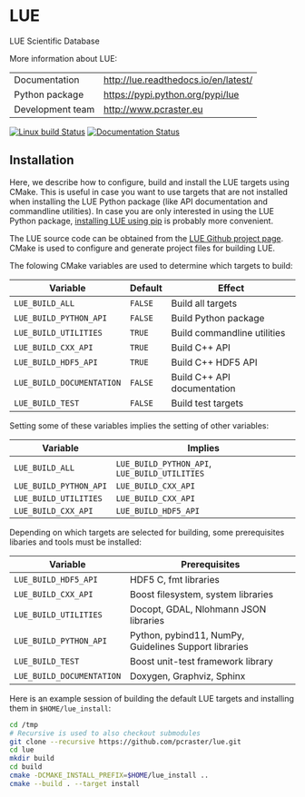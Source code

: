 # LUE
LUE Scientific Database


More information about LUE:

|                  |                                      |
| -----------------|--------------------------------------|
| Documentation    | http://lue.readthedocs.io/en/latest/ |
| Python package   | https://pypi.python.org/pypi/lue     |
| Development team | http://www.pcraster.eu               |



[![Linux build Status](https://travis-ci.org/pcraster/lue.svg?branch=master)](https://travis-ci.org/pcraster/lue) [![Documentation Status](https://readthedocs.org/projects/docs/badge/)](https://lue.readthedocs.io/en/latest)


## Installation
Here, we describe how to configure, build and install the LUE targets using CMake. This is useful in case you want to use targets that are not installed when installing the LUE Python package (like API documentation and commandline utilities). In case you are only interested in using the LUE Python package, [installing LUE using pip](https://lue.readthedocs.io/en/latest/installation.html) is probably more convenient.

The LUE source code can be obtained from the [LUE Github project page](https://github.com/pcraster/lue). CMake is used to configure and generate project files for building LUE.

The folowing CMake variables are used to determine which targets to build:

| Variable | Default | Effect |
| -------- | ------  | ------ |
| `LUE_BUILD_ALL` | `FALSE` | Build all targets |
| `LUE_BUILD_PYTHON_API` | `FALSE` | Build Python package |
| `LUE_BUILD_UTILITIES` | `TRUE` | Build commandline utilities |
| `LUE_BUILD_CXX_API` | `TRUE` | Build C++ API |
| `LUE_BUILD_HDF5_API` | `TRUE` | Build C++ HDF5 API |
| `LUE_BUILD_DOCUMENTATION` | `FALSE` | Build C++ API documentation |
| `LUE_BUILD_TEST` | `FALSE` | Build test targets |

Setting some of these variables implies the setting of other variables:

| Variable | Implies |
| -------- | ------- |
| `LUE_BUILD_ALL` | `LUE_BUILD_PYTHON_API`, `LUE_BUILD_UTILITIES` |
| `LUE_BUILD_PYTHON_API` | `LUE_BUILD_CXX_API` |
| `LUE_BUILD_UTILITIES` | `LUE_BUILD_CXX_API` |
| `LUE_BUILD_CXX_API` | `LUE_BUILD_HDF5_API` |


Depending on which targets are selected for building, some prerequisites libaries and tools must be installed:

| Variable | Prerequisites |
| -------- | ------------- |
| `LUE_BUILD_HDF5_API` | HDF5 C, fmt libraries |
| `LUE_BUILD_CXX_API` | Boost filesystem, system libraries |
| `LUE_BUILD_UTILITIES` | Docopt, GDAL, Nlohmann JSON libraries |
| `LUE_BUILD_PYTHON_API` | Python, pybind11, NumPy, Guidelines Support libraries |
| `LUE_BUILD_TEST` | Boost unit-test framework library |
| `LUE_BUILD_DOCUMENTATION` | Doxygen, Graphviz, Sphinx |


Here is an example session of building the default LUE targets and installing them in `$HOME/lue_install`:

```bash
cd /tmp
# Recursive is used to also checkout submodules
git clone --recursive https://github.com/pcraster/lue.git
cd lue
mkdir build
cd build
cmake -DCMAKE_INSTALL_PREFIX=$HOME/lue_install ..
cmake --build . --target install
```
